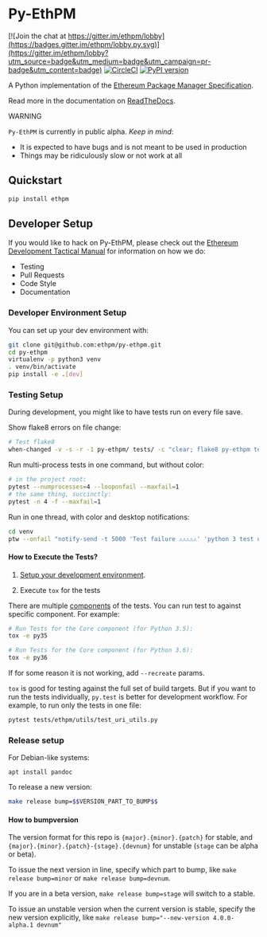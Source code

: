 # Py-EthPM

[![Join the chat at https://gitter.im/ethpm/lobby](https://badges.gitter.im/ethpm/lobby.py.svg)](https://gitter.im/ethpm/lobby?utm_source=badge&utm_medium=badge&utm_campaign=pr-badge&utm_content=badge)
[![CircleCI](https://circleci.com/gh/ethpm/py-ethpm.svg?style=svg)](https://circleci.com/gh/ethpm/py-ethpm)
[![PyPI version](https://badge.fury.io/py/ethpm.svg)](https://badge.fury.io/py/ethpm)

A Python implementation of the [Ethereum Package Manager Specification](http://ethpm.github.io/ethpm-spec/package-spec.html).

Read more in the documentation on [ReadTheDocs](https://py-ethpm.readthedocs.io/en/latest/).

WARNING

`Py-EthPM` is currently in public alpha. *Keep in mind*:
- It is expected to have bugs and is not meant to be used in production
- Things may be ridiculously slow or not work at all

## Quickstart
```sh
pip install ethpm
```

## Developer Setup

If you would like to hack on Py-EthPM, please check out the
[Ethereum Development Tactical Manual](https://github.com/pipermerriam/ethereum-dev-tactical-manual)
for information on how we do:

- Testing
- Pull Requests
- Code Style
- Documentation

### Developer Environment Setup

You can set up your dev environment with:

```sh
git clone git@github.com:ethpm/py-ethpm.git
cd py-ethpm
virtualenv -p python3 venv
. venv/bin/activate
pip install -e .[dev]
```

### Testing Setup

During development, you might like to have tests run on every file save.

Show flake8 errors on file change:

```sh
# Test flake8
when-changed -v -s -r -1 py-ethpm/ tests/ -c "clear; flake8 py-ethpm tests && echo 'flake8 success' || echo 'error'"
```

Run multi-process tests in one command, but without color:

```sh
# in the project root:
pytest --numprocesses=4 --looponfail --maxfail=1
# the same thing, succinctly:
pytest -n 4 -f --maxfail=1
```

Run in one thread, with color and desktop notifications:

```sh
cd venv
ptw --onfail "notify-send -t 5000 'Test failure ⚠⚠⚠⚠⚠' 'python 3 test on <REPO_NAME> failed'" ../tests ../<MODULE_NAME>
```

#### How to Execute the Tests?

1. [Setup your development environment](https://github.com/ethpm/py-ethpm/#developer-setup).

2. Execute `tox` for the tests

There are multiple [components](https://github.com/ethpm/py-ethpm/blob/master/.circleci/.config.yml#L56) of the tests. You can run test to against specific component. For example:

```sh
# Run Tests for the Core component (for Python 3.5):
tox -e py35

# Run Tests for the Core component (for Python 3.6):
tox -e py36
```

If for some reason it is not working, add `--recreate` params.

`tox` is good for testing against the full set of build targets. But if you want to run the tests individually, `py.test` is better for development workflow. For example, to run only the tests in one file:

```sh
pytest tests/ethpm/utils/test_uri_utils.py
```

### Release setup

For Debian-like systems:
```
apt install pandoc
```

To release a new version:

```sh
make release bump=$$VERSION_PART_TO_BUMP$$
```

#### How to bumpversion

The version format for this repo is `{major}.{minor}.{patch}` for stable, and
`{major}.{minor}.{patch}-{stage}.{devnum}` for unstable (`stage` can be alpha or beta).

To issue the next version in line, specify which part to bump,
like `make release bump=minor` or `make release bump=devnum`.

If you are in a beta version, `make release bump=stage` will switch to a stable.

To issue an unstable version when the current version is stable, specify the
new version explicitly, like `make release bump="--new-version 4.0.0-alpha.1 devnum"`
